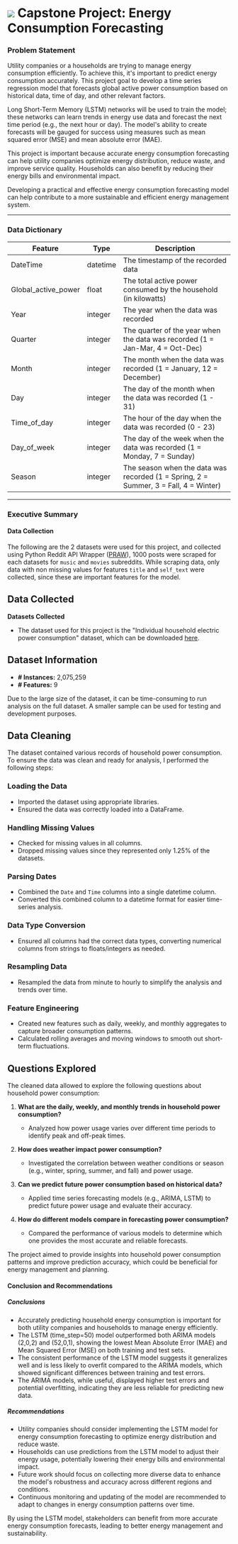 # ![](https://ga-dash.s3.amazonaws.com/production/assets/logo-9f88ae6c9c3871690e33280fcf557f33.png) Capstone Project: Energy Consumption Forecasting

### Problem Statement

Utility companies or a households are trying to manage energy consumption efficiently. To achieve this, it's important to predict energy consumption accurately. This project goal to develop a time series regression model that forecasts global active power consumption based on historical data, time of day, and other relevant factors.

Long Short-Term Memory (LSTM) networks will be used to train the model; these networks can learn trends in energy use data and forecast the next time period (e.g., the next hour or day). The model's ability to create forecasts will be gauged for success using measures such as mean squared error (MSE) and mean absolute error (MAE).

This project is important because accurate energy consumption forecasting can help utility companies optimize energy distribution, reduce waste, and improve service quality. Households can also benefit by reducing their energy bills and environmental impact.

Developing a practical and effective energy consumption forecasting model can help contribute to a more sustainable and efficient energy management system.

---

### Data Dictionary

| Feature             | Type     | Description                                                                          |
| ------------------- | -------- | ------------------------------------------------------------------------------------ |
| DateTime            | datetime | The timestamp of the recorded data                                                   |
| Global_active_power | float    | The total active power consumed by the household (in kilowatts)                      |
| Year                | integer  | The year when the data was recorded                                                  |
| Quarter             | integer  | The quarter of the year when the data was recorded (1 = Jan-Mar, 4 = Oct-Dec)        |
| Month               | integer  | The month when the data was recorded (1 = January, 12 = December)                    |
| Day                 | integer  | The day of the month when the data was recorded (1 - 31)                             |
| Time_of_day         | integer  | The hour of the day when the data was recorded (0 - 23)                              |
| Day_of_week         | integer  | The day of the week when the data was recorded (1 = Monday, 7 = Sunday)              |
| Season              | integer  | The season when the data was recorded (1 = Spring, 2 = Summer, 3 = Fall, 4 = Winter) |

---

### Executive Summary

#### Data Collection

The following are the 2 datasets were used for this project, and collected using Python Reddit API Wrapper ([PRAW](https://praw.readthedocs.io/en/stable/)), 1000 posts were scraped for each datasets for `music` and `movies` subreddits. While scraping data, only data with non missing values for features `title` and `self_text` were collected, since these are important features for the model.

## Data Collected

**Datasets Collected**

- The dataset used for this project is the "Individual household electric power consumption" dataset, which can be downloaded [here](https://archive.ics.uci.edu/dataset/235/individual+household+electric+power+consumption).

## Dataset Information

- **# Instances:** 2,075,259
- **# Features:** 9

Due to the large size of the dataset, it can be time-consuming to run analysis on the full dataset. A smaller sample can be used for testing and development purposes.

## Data Cleaning

The dataset contained various records of household power consumption. To ensure the data was clean and ready for analysis, I performed the following steps:

### Loading the Data

- Imported the dataset using appropriate libraries.
- Ensured the data was correctly loaded into a DataFrame.

### Handling Missing Values

- Checked for missing values in all columns.
- Dropped missing values since they represented only 1.25% of the datasets.

### Parsing Dates

- Combined the `Date` and `Time` columns into a single datetime column.
- Converted this combined column to a datetime format for easier time-series analysis.

### Data Type Conversion

- Ensured all columns had the correct data types, converting numerical columns from strings to floats/integers as needed.

### Resampling Data

- Resampled the data from minute to hourly to simplify the analysis and trends over time.

### Feature Engineering

- Created new features such as daily, weekly, and monthly aggregates to capture broader consumption patterns.
- Calculated rolling averages and moving windows to smooth out short-term fluctuations.

## Questions Explored

The cleaned data allowed to explore the following questions about household power consumption:

1. **What are the daily, weekly, and monthly trends in household power consumption?**

   - Analyzed how power usage varies over different time periods to identify peak and off-peak times.

2. **How does weather impact power consumption?**

   - Investigated the correlation between weather conditions or season (e.g., winter, spring, summer, and fall) and power usage.

3. **Can we predict future power consumption based on historical data?**

   - Applied time series forecasting models (e.g., ARIMA, LSTM) to predict future power usage and evaluate their accuracy.

4. **How do different models compare in forecasting power consumption?**
   - Compared the performance of various models to determine which one provides the most accurate and reliable forecasts.

The project aimed to provide insights into household power consumption patterns and improve prediction accuracy, which could be beneficial for energy management and planning.

#### Conclusion and Recommendations

##### Conclusions

- Accurately predicting household energy consumption is important for both utility companies and households to manage energy efficiently.
- The LSTM (time_step=50) model outperformed both ARIMA models (2,0,2) and (52,0,1), showing the lowest Mean Absolute Error (MAE) and Mean Squared Error (MSE) on both training and test sets.
- The consistent performance of the LSTM model suggests it generalizes well and is less likely to overfit compared to the ARIMA models, which showed significant differences between training and test errors.
- The ARIMA models, while useful, displayed higher test errors and potential overfitting, indicating they are less reliable for predicting new data.

##### Recommendations

- Utility companies should consider implementing the LSTM model for energy consumption forecasting to optimize energy distribution and reduce waste.
- Households can use predictions from the LSTM model to adjust their energy usage, potentially lowering their energy bills and environmental impact.
- Future work should focus on collecting more diverse data to enhance the model's robustness and accuracy across different regions and conditions.
- Continuous monitoring and updating of the model are recommended to adapt to changes in energy consumption patterns over time.

By using the LSTM model, stakeholders can benefit from more accurate energy consumption forecasts, leading to better energy management and sustainability.
